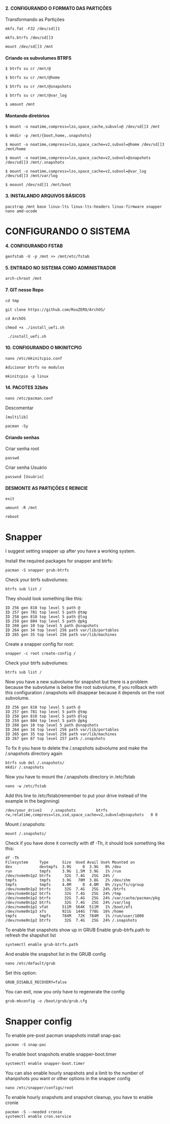 #### 2. CONFIGURANDO O FORMATO DAS PARTIÇÕES

Transformando as Partições
```
mkfs.fat -F32 /dev/sd[]1
```
```
mkfs.btrfs /dev/sd[]3
```
```
mount /dev/sd[]3 /mnt
```
#### Criando os subvolumes BTRFS

```
$ btrfs su cr /mnt/@
```
```
$ btrfs su cr /mnt/@home
```
```
$ btrfs su cr /mnt/@snapshots
```
```
$ btrfs su cr /mnt/@var_log
```
```
$ umount /mnt
```
#### Montando diretórios

```
$ mount -o noatime,compress=lzo,space_cache,subvol=@ /dev/sd[]3 /mnt
```
```
$ mkdir -p /mnt/{boot,home,.snapshots}
```
```
$ mount -o noatime,compress=lzo,space_cache=v2,subvol=@home /dev/sd[]3 /mnt/home
```
```
$ mount -o noatime,compress=lzo,space_cache=v2,subvol=@snapshots /dev/sd[]3 /mnt/.snapshots
```
```
$ mount -o noatime,compress=lzo,space_cache=v2,subvol=@var_log /dev/sd[]3 /mnt/var/log
```
```
$ moount /dev/sd[]1 /mnt/boot
```
#### 3. INSTALANDO ARQUIVOS BÁSICOS
```
pacstrap /mnt base linux-lts linux-lts-headers linux-firmware snapper nano amd-ucode
```
# CONFIGURANDO O SISTEMA

#### 4. CONFIGURANDO FSTAB  
```
genfstab -U -p /mnt >> /mnt/etc/fstab
```
#### 5. ENTRADO NO SISTEMA COMO ADMINISTRADOR 
```
arch-chroot /mnt
```
#### 7. GIT nesse Repo
```
cd tmp
```
```
git clone https://github.com/RouZERO/ArchOS/
```
```
cd ArchOS
```
```
chmod +x ./install_uefi.sh
```
```
 ./install_uefi.sh
```
#### 10. CONFIGURANDO O MKINITCPIO

```
nano /etc/mkinitcpio.conf
```
```
Adicionar btrfs no modulos
```
```
mkinitcpio -p linux
```

#### 14. PACOTES 32bits
```
nano /etc/pacman.conf
```
Descomentar
```
[multilib]
```
```
pacman -Sy
```
#### Criando senhas

Criar senha root
```
passwd
```
Criar senha Usuário

```
passwsd [Usuário]
```

#### DESMONTE AS PARTIÇÕES E REINICIE
```
exit
```
```
umount -R /mnt
```
```
reboot
```


# Snapper 
I suggest setting snapper up after you have a working system.

Install the required packages for snapper and btrfs:
```
pacman -S snapper grub-btrfs
```
Check your btrfs subvolumes:
```
btrfs sub list /
```
They should look something like this:
```
ID 256 gen 810 top level 5 path @
ID 257 gen 781 top level 5 path @tmp
ID 258 gen 810 top level 5 path @log
ID 259 gen 804 top level 5 path @pkg
ID 260 gen 10 top level 5 path @snapshots
ID 264 gen 34 top level 256 path var/lib/portables
ID 265 gen 35 top level 256 path var/lib/machines
```
Create a snapper config for root:
```
snapper -c root create-config /
```
Check your btrfs subvolumes:
```
btrfs sub list /
```
Now you have a new subvolume for snapshot but there is a problem because the subvolume is below the root subvolume, if you rollback with this configuration /.snapshots will disappear because it depends on the root subvolume.
```
ID 256 gen 810 top level 5 path @
ID 257 gen 781 top level 5 path @tmp
ID 258 gen 810 top level 5 path @log
ID 259 gen 804 top level 5 path @pkg
ID 260 gen 10 top level 5 path @snapshots
ID 264 gen 34 top level 256 path var/lib/portables
ID 265 gen 35 top level 256 path var/lib/machines
ID 267 gen 87 top level 257 path /.snapshots
```
To fix it you have to delete the /.snapshots subvolume and make the /.snapshots directory again
```
btrfs sub del /.snapshots/
mkdir /.snapshots
```
Now you have to mount the /.snapshots directory in /etc/fstab
```
nano -w /etc/fstab
```
Add this line to /etc/fstab(remember to put your drive instead of the example in the beginning)
```
/dev/your_drive2 	/.snapshots  		btrfs     	rw,relatime,compress=lzo,ssd,space_cache=v2,subvol=@snapshots	0 0
```
Mount /.snapshots:
```
mount /.snapshots/
```
Check if you have done it correctly with df -Th, it should look something like this:
```
df -Th 
Filesystem     Type      Size  Used Avail Use% Mounted on
dev            devtmpfs  3.9G     0  3.9G   0% /dev
run            tmpfs     3.9G  1.5M  3.9G   1% /run
/dev/nvme0n1p2 btrfs      32G  7.4G   25G  24% /
tmpfs          tmpfs     3.9G   70M  3.8G   2% /dev/shm
tmpfs          tmpfs     4.0M     0  4.0M   0% /sys/fs/cgroup
/dev/nvme0n1p2 btrfs      32G  7.4G   25G  24% /btrfs
/dev/nvme0n1p2 btrfs      32G  7.4G   25G  24% /tmp
/dev/nvme0n1p2 btrfs      32G  7.4G   25G  24% /var/cache/pacman/pkg
/dev/nvme0n1p2 btrfs      32G  7.4G   25G  24% /var/log
/dev/nvme0n1p1 vfat      511M  564K  511M   1% /boot/efi
/dev/nvme0n1p3 xfs       921G  144G  778G  16% /home
tmpfs          tmpfs     784M   72K  784M   1% /run/user/1000
/dev/nvme0n1p2 btrfs      32G  7.4G   25G  24% /.snapshots
```
To enable that snapshots show up in GRUB
Enable grub-btrfs.path to refresh the shapshot list
```
systemctl enable grub-btrfs.path
```
And enable the snapshot list in the GRUB config

```
nano /etc/default/grub
```
Set this option:
```
GRUB_DISABLE_RECOVERY=false
```
You can exit, now you only have to regenerate the config
```
grub-mkconfig -o /boot/grub/grub.cfg
```
# Snapper config
To enable pre-post pacman snapshots install snap-pac
```
pacman -S snap-pac
```
To enable boot snapshots enable snapper-boot.timer
```
systemctl enable snapper-boot.timer
```
You can also enable hourly snapshots and a limit to the number of shanpshots you want or other options in the snapper config
```
nano /etc/snapper/configs/root
```
To enable hourly snapshots and snapshot cleanup, you have to enable cronie
```
pacman -S --needed cronie
systemctl enable cron.service
